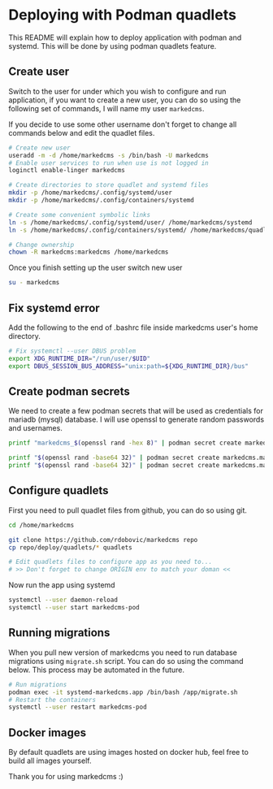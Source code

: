 # Deploying with Podman quadlets

This README will explain how to deploy application with podman and systemd.
This will be done by using podman quadlets feature.

## Create user

Switch to the user for under which you wish to configure and run application,
if you want to create a new user, you can do so using the following set of
commands, I will name my user `markedcms`.

If you decide to use some other username don't forget to change all commands
below and edit the quadlet files.

```bash
# Create new user
useradd -m -d /home/markedcms -s /bin/bash -U markedcms
# Enable user services to run when use is not logged in
loginctl enable-linger markedcms

# Create directories to store quadlet and systemd files
mkdir -p /home/markedcms/.config/systemd/user
mkdir -p /home/markedcms/.config/containers/systemd

# Create some convenient symbolic links
ln -s /home/markedcms/.config/systemd/user/ /home/markedcms/systemd
ln -s /home/markedcms/.config/containers/systemd/ /home/markedcms/quadlets

# Change ownership
chown -R markedcms:markedcms /home/markedcms
```

Once you finish setting up the user switch new user

```bash
su - markedcms
```

## Fix systemd error

Add the following to the end of .bashrc file inside markedcms user's home directory.

```bash
# Fix systemctl --user DBUS problem
export XDG_RUNTIME_DIR="/run/user/$UID"
export DBUS_SESSION_BUS_ADDRESS="unix:path=${XDG_RUNTIME_DIR}/bus"
```

## Create podman secrets

We need to create a few podman secrets that will be used as credentials
for mariadb (mysql) database. I will use openssl to generate random passwords
and usernames.

```bash
printf "markedcms_$(openssl rand -hex 8)" | podman secret create markedcms.mariadb.username -

printf "$(openssl rand -base64 32)" | podman secret create markedcms.mariadb.password -
printf "$(openssl rand -base64 32)" | podman secret create markedcms.mariadb.root_password -
```

## Configure quadlets

First you need to pull quadlet files from github, you can do so using git.

```bash
cd /home/markedcms

git clone https://github.com/rdobovic/markedcms repo
cp repo/deploy/quadlets/* quadlets

# Edit quadlets files to configure app as you need to...
# >> Don't forget to change ORIGIN env to match your doman <<
```

Now run the app using systemd

```bash
systemctl --user daemon-reload
systemctl --user start markedcms-pod
```


## Running migrations

When you pull new version of markedcms you need to run database migrations
using `migrate.sh` script. You can do so using the command below. This process 
may be automated in the future.

```bash
# Run migrations
podman exec -it systemd-markedcms.app /bin/bash /app/migrate.sh
# Restart the containers
systemctl --user restart markedcms-pod
```

## Docker images

By default quadlets are using images hosted on docker hub, feel free to build
all images yourself.


Thank you for using markedcms :)